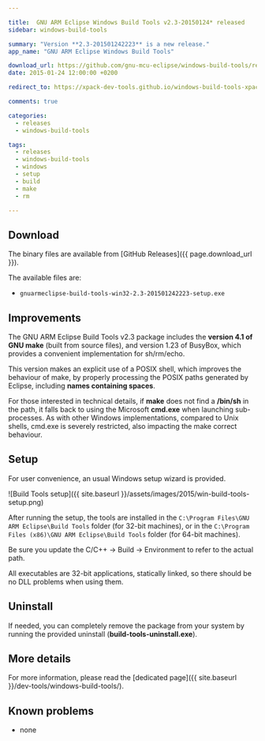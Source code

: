 ```yaml
---

title:  GNU ARM Eclipse Windows Build Tools v2.3-20150124* released
sidebar: windows-build-tools

summary: "Version **2.3-201501242223** is a new release."
app_name: "GNU ARM Eclipse Windows Build Tools"

download_url: https://github.com/gnu-mcu-eclipse/windows-build-tools/releases/tag/v2.3/
date: 2015-01-24 12:00:00 +0200

redirect_to: https://xpack-dev-tools.github.io/windows-build-tools-xpack/blog/2015/01/24/windows-build-tools-v2.3-20150124-released/

comments: true

categories:
  - releases
  - windows-build-tools

tags:
  - releases
  - windows-build-tools
  - windows
  - setup
  - build
  - make
  - rm

---
```


## Download

The binary files are available from [GitHub Releases]({{ page.download_url }}).

The available files are:

* `gnuarmeclipse-build-tools-win32-2.3-201501242223-setup.exe`

## Improvements

The GNU ARM Eclipse Build Tools v2.3 package includes the **version 4.1 of GNU make** (built from source files), and version 1.23 of BusyBox, which provides a convenient implementation for sh/rm/echo.

This version makes an explicit use of a POSIX shell, which improves the behaviour of make, by properly processing the POSIX paths generated by Eclipse, including **names containing spaces**.

For those interested in technical details, if **make** does not find a **/bin/sh** in the path, it falls back to using the Microsoft **cmd.exe** when launching sub-processes. As with other Windows implementations, compared to Unix shells, cmd.exe is severely restricted, also impacting the make correct behaviour.

## Setup

For user convenience, an usual Windows setup wizard is provided.

![Build Tools setup]({{ site.baseurl }}/assets/images/2015/win-build-tools-setup.png)

After running the setup, the tools are installed in the `C:\Program Files\GNU ARM Eclipse\Build Tools` folder (for 32-bit machines), or in the `C:\Program Files (x86)\GNU ARM Eclipse\Build Tools` folder (for 64-bit machines).

Be sure you update the C/C++ → Build → Environment to refer to the actual path.

All executables are 32-bit applications, statically linked, so there should be no DLL problems when using them.

## Uninstall

If needed, you can completely remove the package from your system by running the provided uninstall (**build-tools-uninstall.exe**).

## More details

For more information, please read the [dedicated page]({{ site.baseurl }}/dev-tools/windows-build-tools/).

## Known problems

* none
